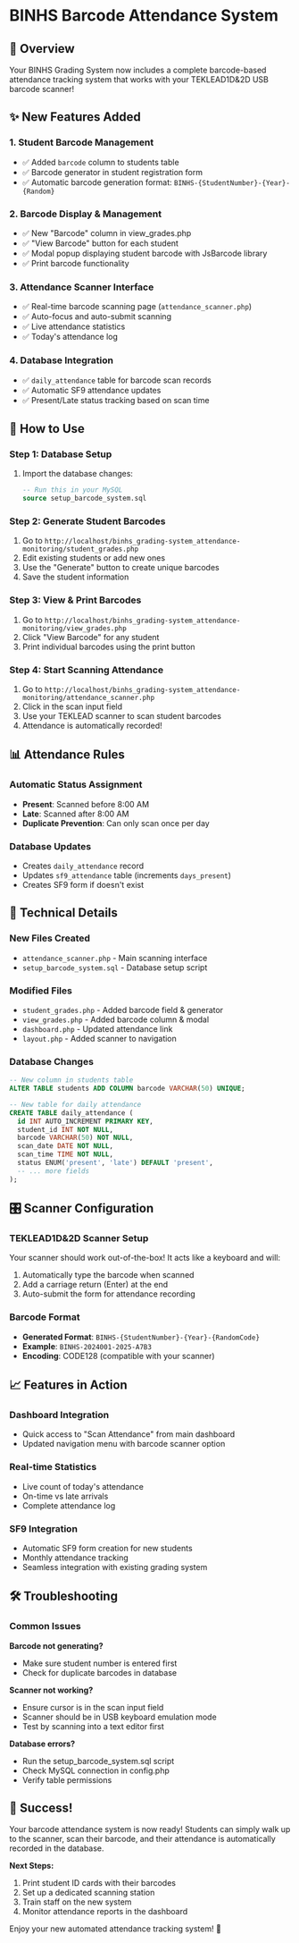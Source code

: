 # BINHS Barcode Attendance System

## 🎯 Overview
Your BINHS Grading System now includes a complete barcode-based attendance tracking system that works with your TEKLEAD1D&2D USB barcode scanner!

## ✨ New Features Added

### 1. **Student Barcode Management**
- ✅ Added `barcode` column to students table
- ✅ Barcode generator in student registration form
- ✅ Automatic barcode generation format: `BINHS-{StudentNumber}-{Year}-{Random}`

### 2. **Barcode Display & Management**
- ✅ New "Barcode" column in view_grades.php
- ✅ "View Barcode" button for each student
- ✅ Modal popup displaying student barcode with JsBarcode library
- ✅ Print barcode functionality

### 3. **Attendance Scanner Interface**
- ✅ Real-time barcode scanning page (`attendance_scanner.php`)
- ✅ Auto-focus and auto-submit scanning
- ✅ Live attendance statistics
- ✅ Today's attendance log

### 4. **Database Integration**
- ✅ `daily_attendance` table for barcode scan records
- ✅ Automatic SF9 attendance updates
- ✅ Present/Late status tracking based on scan time

## 🚀 How to Use

### Step 1: Database Setup
1. Import the database changes:
   ```sql
   -- Run this in your MySQL
   source setup_barcode_system.sql
   ```

### Step 2: Generate Student Barcodes
1. Go to `http://localhost/binhs_grading-system_attendance-monitoring/student_grades.php`
2. Edit existing students or add new ones
3. Use the "Generate" button to create unique barcodes
4. Save the student information

### Step 3: View & Print Barcodes
1. Go to `http://localhost/binhs_grading-system_attendance-monitoring/view_grades.php`
2. Click "View Barcode" for any student
3. Print individual barcodes using the print button

### Step 4: Start Scanning Attendance
1. Go to `http://localhost/binhs_grading-system_attendance-monitoring/attendance_scanner.php`
2. Click in the scan input field
3. Use your TEKLEAD scanner to scan student barcodes
4. Attendance is automatically recorded!

## 📊 Attendance Rules

### Automatic Status Assignment
- **Present**: Scanned before 8:00 AM
- **Late**: Scanned after 8:00 AM
- **Duplicate Prevention**: Can only scan once per day

### Database Updates
- Creates `daily_attendance` record
- Updates `sf9_attendance` table (increments `days_present`)
- Creates SF9 form if doesn't exist

## 🔧 Technical Details

### New Files Created
- `attendance_scanner.php` - Main scanning interface
- `setup_barcode_system.sql` - Database setup script

### Modified Files
- `student_grades.php` - Added barcode field & generator
- `view_grades.php` - Added barcode column & modal
- `dashboard.php` - Updated attendance link
- `layout.php` - Added scanner to navigation

### Database Changes
```sql
-- New column in students table
ALTER TABLE students ADD COLUMN barcode VARCHAR(50) UNIQUE;

-- New table for daily attendance
CREATE TABLE daily_attendance (
  id INT AUTO_INCREMENT PRIMARY KEY,
  student_id INT NOT NULL,
  barcode VARCHAR(50) NOT NULL,
  scan_date DATE NOT NULL,
  scan_time TIME NOT NULL,
  status ENUM('present', 'late') DEFAULT 'present',
  -- ... more fields
);
```

## 🎛️ Scanner Configuration

### TEKLEAD1D&2D Scanner Setup
Your scanner should work out-of-the-box! It acts like a keyboard and will:
1. Automatically type the barcode when scanned
2. Add a carriage return (Enter) at the end
3. Auto-submit the form for attendance recording

### Barcode Format
- **Generated Format**: `BINHS-{StudentNumber}-{Year}-{RandomCode}`
- **Example**: `BINHS-2024001-2025-A7B3`
- **Encoding**: CODE128 (compatible with your scanner)

## 📈 Features in Action

### Dashboard Integration
- Quick access to "Scan Attendance" from main dashboard
- Updated navigation menu with barcode scanner option

### Real-time Statistics
- Live count of today's attendance
- On-time vs late arrivals
- Complete attendance log

### SF9 Integration
- Automatic SF9 form creation for new students
- Monthly attendance tracking
- Seamless integration with existing grading system

## 🛠️ Troubleshooting

### Common Issues

**Barcode not generating?**
- Make sure student number is entered first
- Check for duplicate barcodes in database

**Scanner not working?**
- Ensure cursor is in the scan input field
- Scanner should be in USB keyboard emulation mode
- Test by scanning into a text editor first

**Database errors?**
- Run the setup_barcode_system.sql script
- Check MySQL connection in config.php
- Verify table permissions

## 🎉 Success!

Your barcode attendance system is now ready! Students can simply walk up to the scanner, scan their barcode, and their attendance is automatically recorded in the database.

**Next Steps:**
1. Print student ID cards with their barcodes
2. Set up a dedicated scanning station
3. Train staff on the new system
4. Monitor attendance reports in the dashboard

Enjoy your new automated attendance tracking system! 🚀
